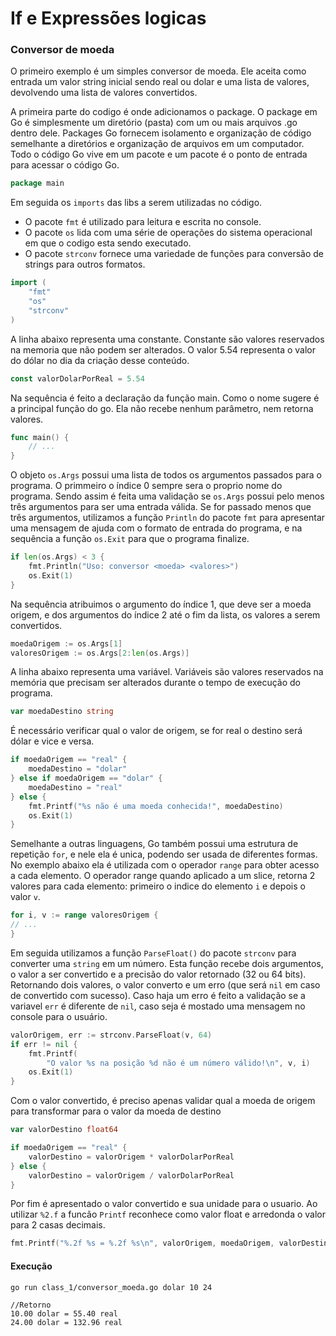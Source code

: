 # If e Expressões logicas

### Conversor de moeda

O primeiro exemplo é um simples conversor de moeda. Ele aceita como entrada um valor
string inicial sendo real ou dolar e uma lista de valores, devolvendo uma lista de 
valores convertidos.

A primeira parte do codigo é onde adicionamos o package. O package em Go é simplesmente um 
diretório (pasta) com um ou mais arquivos .go dentro dele. Packages Go fornecem isolamento e 
organização de código semelhante a diretórios e organização de arquivos em um computador.
Todo o código Go vive em um pacote e um pacote é o ponto de entrada para acessar o código Go.

~~~go
package main
~~~
Em seguida os `imports` das libs a serem utilizadas no código.

* O pacote `fmt` é utilizado para leitura e escrita no console.
* O pacote `os` lida com uma série de operações do sistema operacional em que o codigo 
  esta sendo executado.
* O pacote `strconv` fornece uma variedade de funções para conversão de strings para 
  outros formatos.
~~~go
import (
	"fmt"
	"os"
	"strconv"
)
~~~
A linha abaixo representa uma constante. Constante são valores reservados na memoria que não
podem ser alterados. O valor 5.54 representa o valor do dólar no dia da criação desse conteúdo.
~~~go
const valorDolarPorReal = 5.54
~~~
Na sequência é feito a declaração da função main. Como o nome sugere é a principal função do go.
Ela não recebe nenhum parâmetro, nem retorna valores.
~~~go
func main() {
	// ...
}
~~~
O objeto `os.Args` possui uma lista de todos os argumentos passados para o programa. O primmeiro
o índice 0 sempre sera o proprio nome do programa. Sendo assim é feita uma validação se `os.Args`
possui pelo menos três argumentos para ser uma entrada válida. Se for passado menos que três
argumentos, utilizamos a função `Println` do pacote `fmt` para apresentar uma mensagem de ajuda
com o formato de entrada do programa, e na sequência a função `os.Exit` para que o programa finalize.
~~~go
if len(os.Args) < 3 {
    fmt.Println("Uso: conversor <moeda> <valores>")
    os.Exit(1)
}
~~~
Na sequência atribuimos o argumento do índice 1, que deve ser a moeda origem, e dos argumentos do
índice 2 até o fim da lista, os valores a serem convertidos.
~~~go
moedaOrigem := os.Args[1]
valoresOrigem := os.Args[2:len(os.Args)]
~~~
A linha abaixo representa uma variável. Variáveis são valores reservados na memória que precisam
ser alterados durante o tempo de execução do programa.
~~~go
var moedaDestino string
~~~
É necessário verificar qual o valor de origem, se for real o destino será dólar e vice e versa.
~~~go
if moedaOrigem == "real" {
    moedaDestino = "dolar"
} else if moedaOrigem == "dolar" {
    moedaDestino = "real"
} else {
    fmt.Printf("%s não é uma moeda conhecida!", moedaDestino)
    os.Exit(1)
}
~~~
Semelhante a outras linguagens, Go também possui uma estrutura de repetição `for`, e nele ela é unica,
podendo ser usada de diferentes formas. No exemplo abaixo ela é utilizada com o operador `range` para 
obter acesso a cada elemento.  O operador range quando aplicado a um slice, retorna 2 valores para cada
elemento: primeiro o indice do elemento `i` e depois o valor `v`.
~~~go
for i, v := range valoresOrigem {
// ...
}
~~~
Em seguida utilizamos a função `ParseFloat()` do pacote `strconv` para converter uma `string` em um número.
Esta função recebe dois argumentos, o valor a ser convertido e a precisão do valor retornado (32 ou 64 bits). Retornando
dois valores, o valor converto e um erro (que será `nil` em caso de convertido com sucesso). Caso haja um erro é feito 
a validação se a variavel `err` é diferente de `nil`, caso seja é mostado uma mensagem no console
para o usuário.
~~~go
valorOrigem, err := strconv.ParseFloat(v, 64)
if err != nil {
    fmt.Printf(
        "O valor %s na posição %d não é um número válido!\n", v, i)
    os.Exit(1)
}
~~~    
Com o valor convertido, é preciso apenas validar qual a moeda de origem
para transformar para o valor da moeda de destino 
~~~go
var valorDestino float64

if moedaOrigem == "real" {
    valorDestino = valorOrigem * valorDolarPorReal
} else {
    valorDestino = valorOrigem / valorDolarPorReal
}
~~~
Por fim é apresentado o valor convertido e sua unidade para o usuario. Ao utilizar `%2.f` a funcão 
`Printf` reconhece como valor float e arredonda o valor para 2 casas decimais.
~~~go
fmt.Printf("%.2f %s = %.2f %s\n", valorOrigem, moedaOrigem, valorDestino, moedaDestino)
~~~
#### Execução
````
go run class_1/conversor_moeda.go dolar 10 24

//Retorno
10.00 dolar = 55.40 real
24.00 dolar = 132.96 real
````
